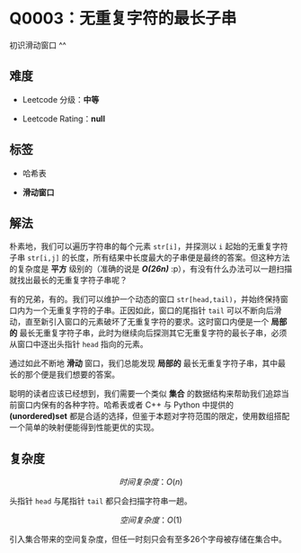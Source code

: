 # Q0003：无重复字符的最长子串

初识滑动窗口 ^^

## 难度

+ Leetcode 分级：**中等**

+ Leetcode Rating：**null**

## 标签

+ 哈希表

+ **滑动窗口**

## 解法

朴素地，我们可以遍历字符串的每个元素 `str[i]`，并探测以 `i` 起始的无重复字符子串 `str[i,j]` 的长度，所有结果中长度最大的子串便是最终的答案。但这种方法的复杂度是 **平方** 级别的（准确的说是 ***O(26n)*** :p），有没有什么办法可以一趟扫描就找出最长的无重复字符子串呢？

有的兄弟，有的。我们可以维护一个动态的窗口 `str[head,tail)`，并始终保持窗口内为一个无重复字符的子串。正因如此，窗口的尾指针 `tail` 可以不断向后滑动，直至新引入窗口的元素破坏了无重复字符的要求。这时窗口内便是一个 **局部的** 最长无重复字符子串，此时为继续向后探测其它无重复字符的最长子串，必须从窗口中逐出头指针 `head` 指向的元素。

通过如此不断地 **滑动** 窗口，我们总能发现 **局部的** 最长无重复字符子串，其中最长的那个便是我们想要的答案。

聪明的读者应该已经想到，我们需要一个类似 **集合** 的数据结构来帮助我们追踪当前窗口内保有的各种字符。哈希表或者 C++ 与 Python 中提供的 **(unordered)set** 都是合适的选择，但鉴于本题对字符范围的限定，使用数组搭配一个简单的映射便能得到性能更优的实现。

## 复杂度

$$ 时间复杂度：O(n) $$ 

头指针 `head` 与尾指针 `tail` 都只会扫描字符串一趟。

$$ 空间复杂度：O(1) $$ 

引入集合带来的空间复杂度，但任一时刻只会有至多26个字母被存储在集合中。